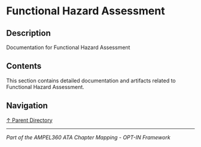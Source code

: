 # Functional Hazard Assessment

## Description

Documentation for Functional Hazard Assessment

## Contents

This section contains detailed documentation and artifacts related to Functional Hazard Assessment.

## Navigation

[↑ Parent Directory](../README.md)

---

*Part of the AMPEL360 ATA Chapter Mapping - OPT-IN Framework*
